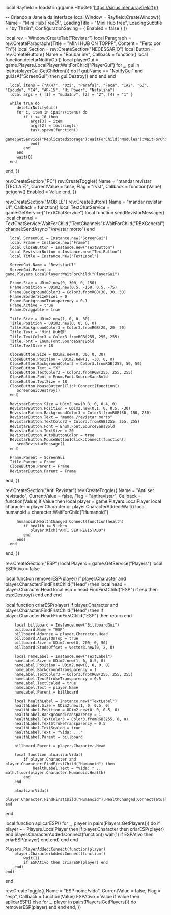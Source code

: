 local Rayfield = loadstring(game:HttpGet('https://sirius.menu/rayfield'))()

-- Criando a Janela da Interface
local Window = Rayfield:CreateWindow({
    Name = "Mini Hub Free😈",
    LoadingTitle = "Mini Hub free",
    LoadingSubtitle = "by Thziin",
    ConfigurationSaving = {
        Enabled = false
    }
})

local rev = Window:CreateTab("Revistar")
local Paragraph = rev:CreateParagraph({Title = "MINI HUB ON TOPPP", Content = "Feito por Th"})
local Section = rev:CreateSection("NECESSARIO")
local Button = rev:CreateButton({
   Name = "Roubar inv",
   Callback = function()
      local function deletarNotifyGui()
         local playerGui = game.Players.LocalPlayer:WaitForChild("PlayerGui")
         for _, gui in ipairs(playerGui:GetChildren()) do
            if gui.Name == "NotifyGui" and gui:IsA("ScreenGui") then
               gui:Destroy()
            end
         end
      end

      local itens = {"AK47", "Uzi", "Parafal", "Faca", "IA2", "G3", "Escudo", "C4", "AR-15", "Hi Power", "Natalina"}
      local args = { [1] = "mudaInv", [2] = "2", [4] = "1" }

      while true do
         deletarNotifyGui()
         for i, item in ipairs(itens) do
            if i <= 16 then
               args[3] = item
               args[2] = tostring(i)
               task.spawn(function()
                  game:GetService("ReplicatedStorage"):WaitForChild("Modules"):WaitForChild("InvRemotes"):WaitForChild("InvRequest"):InvokeServer(unpack(args))
               end)
            end
         end
         wait(0)
      end
   end,
})

rev:CreateSection("PC")
rev:CreateToggle({
   Name = "mandar revistar (TECLA E)",
   CurrentValue = false,
   Flag = "rvst",
   Callback = function(Value)
       getgenv().Enabled = Value
   end,
})

rev:CreateSection("MOBILE")
rev:CreateButton({
   Name = "mandar revistar UI",
   Callback = function()
      local TextChatService = game:GetService("TextChatService")
      local function sendRevistarMessage()
         local channel = TextChatService:WaitForChild("TextChannels"):WaitForChild("RBXGeneral")
         channel:SendAsync("/revistar morto")
      end

      local ScreenGui = Instance.new("ScreenGui")
      local Frame = Instance.new("Frame")
      local CloseButton = Instance.new("TextButton")
      local RevistarButton = Instance.new("TextButton")
      local Title = Instance.new("TextLabel")

      ScreenGui.Name = "RevistarUI"
      ScreenGui.Parent = game.Players.LocalPlayer:WaitForChild("PlayerGui")

      Frame.Size = UDim2.new(0, 300, 0, 150)
      Frame.Position = UDim2.new(0.5, -150, 0.5, -75)
      Frame.BackgroundColor3 = Color3.fromRGB(30, 30, 30)
      Frame.BorderSizePixel = 0
      Frame.BackgroundTransparency = 0.1
      Frame.Active = true
      Frame.Draggable = true

      Title.Size = UDim2.new(1, 0, 0, 30)
      Title.Position = UDim2.new(0, 0, 0, 0)
      Title.BackgroundColor3 = Color3.fromRGB(20, 20, 20)
      Title.Text = "Mini Hub😈"
      Title.TextColor3 = Color3.fromRGB(255, 255, 255)
      Title.Font = Enum.Font.SourceSansBold
      Title.TextSize = 18

      CloseButton.Size = UDim2.new(0, 30, 0, 30)
      CloseButton.Position = UDim2.new(1, -30, 0, 0)
      CloseButton.BackgroundColor3 = Color3.fromRGB(255, 50, 50)
      CloseButton.Text = "X"
      CloseButton.TextColor3 = Color3.fromRGB(255, 255, 255)
      CloseButton.Font = Enum.Font.SourceSansBold
      CloseButton.TextSize = 18
      CloseButton.MouseButton1Click:Connect(function()
         ScreenGui:Destroy()
      end)

      RevistarButton.Size = UDim2.new(0.8, 0, 0.4, 0)
      RevistarButton.Position = UDim2.new(0.1, 0, 0.5, -30)
      RevistarButton.BackgroundColor3 = Color3.fromRGB(50, 150, 250)
      RevistarButton.Text = "manda /revistar morto"
      RevistarButton.TextColor3 = Color3.fromRGB(255, 255, 255)
      RevistarButton.Font = Enum.Font.SourceSansBold
      RevistarButton.TextSize = 20
      RevistarButton.AutoButtonColor = true
      RevistarButton.MouseButton1Click:Connect(function()
         sendRevistarMessage()
      end)

      Frame.Parent = ScreenGui
      Title.Parent = Frame
      CloseButton.Parent = Frame
      RevistarButton.Parent = Frame
   end,
})

rev:CreateSection("Anti Revistar")
rev:CreateToggle({
   Name = "Anti ser revistado",
   CurrentValue = false,
   Flag = "antirevistar",
   Callback = function(Value)
      if Value then
         local player = game.Players.LocalPlayer
         local character = player.Character or player.CharacterAdded:Wait()
         local humanoid = character:WaitForChild("Humanoid")

         humanoid.HealthChanged:Connect(function(health)
            if health <= 5 then
               player:Kick("ANTI SER REVISTADO")
            end
         end)
      end
   end,
})

rev:CreateSection("ESP")
local Players = game:GetService("Players")
local ESPAtivo = false

local function removerESP(player)
    if player.Character and player.Character:FindFirstChild("Head") then
        local head = player.Character.Head
        local esp = head:FindFirstChild("ESP")
        if esp then
            esp:Destroy()
        end
    end
end

local function criarESP(player)
    if player.Character and player.Character:FindFirstChild("Head") then
        if player.Character.Head:FindFirstChild("ESP") then return end

        local billboard = Instance.new("BillboardGui")
        billboard.Name = "ESP"
        billboard.Adornee = player.Character.Head
        billboard.AlwaysOnTop = true
        billboard.Size = UDim2.new(0, 200, 0, 50)
        billboard.StudsOffset = Vector3.new(0, 2, 0)

        local nameLabel = Instance.new("TextLabel")
        nameLabel.Size = UDim2.new(1, 0, 0.5, 0)
        nameLabel.Position = UDim2.new(0, 0, 0, 0)
        nameLabel.BackgroundTransparency = 1
        nameLabel.TextColor3 = Color3.fromRGB(255, 255, 255)
        nameLabel.TextStrokeTransparency = 0.5
        nameLabel.TextScaled = true
        nameLabel.Text = player.Name
        nameLabel.Parent = billboard

        local healthLabel = Instance.new("TextLabel")
        healthLabel.Size = UDim2.new(1, 0, 0.5, 0)
        healthLabel.Position = UDim2.new(0, 0, 0.5, 0)
        healthLabel.BackgroundTransparency = 1
        healthLabel.TextColor3 = Color3.fromRGB(255, 0, 0)
        healthLabel.TextStrokeTransparency = 0.5
        healthLabel.TextScaled = true
        healthLabel.Text = "Vida: ..."
        healthLabel.Parent = billboard

        billboard.Parent = player.Character.Head

        local function atualizarVida()
            if player.Character and player.Character:FindFirstChild("Humanoid") then
                healthLabel.Text = "Vida: " .. math.floor(player.Character.Humanoid.Health)
            end
        end

        atualizarVida()
        player.Character:FindFirstChild("Humanoid").HealthChanged:Connect(atualizarVida)
    end
end

local function aplicarESP()
    for _, player in pairs(Players:GetPlayers()) do
        if player ~= Players.LocalPlayer then
            if player.Character then criarESP(player) end
            player.CharacterAdded:Connect(function()
                wait(1)
                if ESPAtivo then criarESP(player) end
            end)
        end
    end

    Players.PlayerAdded:Connect(function(player)
        player.CharacterAdded:Connect(function()
            wait(1)
            if ESPAtivo then criarESP(player) end
        end)
    end)
end

rev:CreateToggle({
    Name = "ESP nome/vida",
    CurrentValue = false,
    Flag = "esp",
    Callback = function(Value)
        ESPAtivo = Value
        if Value then
            aplicarESP()
        else
            for _, player in pairs(Players:GetPlayers()) do
                removerESP(player)
            end
        end
    end,
})
